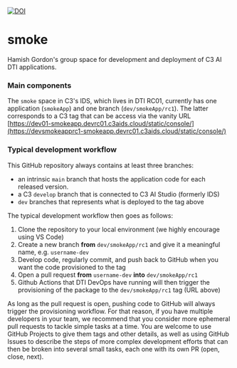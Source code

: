 [![DOI](https://zenodo.org/badge/481699806.svg)](https://zenodo.org/badge/latestdoi/481699806)

# smoke
Hamish Gordon's group space for development and deployment of C3 AI DTI applications.

### Main components
The `smoke` space in C3's IDS, which lives in DTI RC01, currently has one application (`smokeApp`) and one branch (`dev/smokeApp/rc1`). The latter corresponds to a C3 tag that can be access via the vanity URL [https://dev01-smokeapp.devrc01.c3aids.cloud/static/console/](https://devsmokeapprc1-smokeapp.devrc01.c3aids.cloud/static/console/)

### Typical development workflow
This GitHub repository always contains at least three branches: 

- an intrinsic `main` branch that hosts the application code for each released version.
- a C3 `develop` branch that is connected to C3 AI Studio (formerly IDS)
- `dev` branches that represents what is deployed to the tag above

The typical development workflow then goes as follows:

1. Clone the repository to your local environment (we highly encourage using VS Code)
2. Create a new branch **from** `dev/smokeApp/rc1` and give it a meaningful name, e.g. `username-dev`
3. Develop code, regularly commit, and push back to GitHub when you want the code provisioned to the tag
4. Open a pull request **from** `username-dev` **into** `dev/smokeApp/rc1`
5. Github Actions that DTI DevOps have running will then trigger the provisioning of the package to the `dev/smokeApp/rc1` tag (URL above)

As long as the pull request is open, pushing code to GitHub will always trigger the provisioning workflow. 
For that reason, if you have multiple developers in your team, we recommend that you consider more ephemeral pull requests to tackle simple tasks at a time. You are welcome to use GitHub Projects to give them tags and other details, as well as using GitHub Issues to describe the steps of more complex development efforts that can then be broken into several small tasks, each one with its own PR (open, close, next). 
